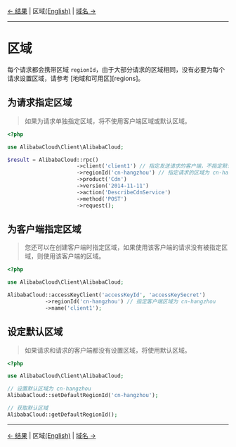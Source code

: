 [← 结果](4-Result-CN.md) | 区域[(English)](5-Region-EN.md) | [域名 →](6-Host-CN.md)
***

# 区域
每个请求都会携带区域 `regionId`，由于大部分请求的区域相同，没有必要为每个请求设置区域，请参考 [地域和可用区][regions]。

## 为请求指定区域
> 如果为请求单独指定区域，将不使用客户端区域或默认区域。
```php
<?php

use AlibabaCloud\Client\AlibabaCloud;

$result = AlibabaCloud::rpc()
                      ->client('client1') // 指定发送请求的客户端，不指定默认使用默认客户端
                      ->regionId('cn-hangzhou') // 指定请求的区域为 cn-hangzhou
                      ->product('Cdn')
                      ->version('2014-11-11')
                      ->action('DescribeCdnService')
                      ->method('POST')
                      ->request();
```

## 为客户端指定区域
> 您还可以在创建客户端时指定区域，如果使用该客户端的请求没有被指定区域，则使用该客户端的区域。
```php
<?php

use AlibabaCloud\Client\AlibabaCloud;

AlibabaCloud::accessKeyClient('accessKeyId', 'accessKeySecret')
            ->regionId('cn-hangzhou') // 指定客户端区域为 cn-hangzhou
            ->name('client1');
```

## 设定默认区域
> 如果请求和请求的客户端都没有设置区域，将使用默认区域。
```php
<?php

use AlibabaCloud\Client\AlibabaCloud;

// 设置默认区域为 cn-hangzhou
AlibabaCloud::setDefaultRegionId('cn-hangzhou');

// 获取默认区域
AlibabaCloud::getDefaultRegionId();
```

***
[← 结果](4-Result-CN.md) | 区域[(English)](5-Region-EN.md) | [域名 →](6-Host-CN.md)
